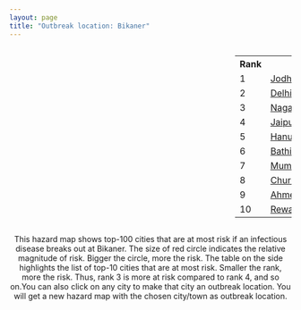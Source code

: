 ```yaml
---
layout: page
title: "Outbreak location: Bikaner"
---
```

<div style="width: 100%; overflow: auto;">
<div style="width: 75%; float: left;">
<div id="mapid">
<script src="https://buda-magenta.github.io/hazard_map/load_map.js"></script>

<script>
var marker_outbreak = L.marker([28.015929, 73.317137],{"autoPan": true}).addTo(map); marker_outbreak.bindTooltip("Bikaner").openTooltip();

var circle_1 = L.circle([26.296772, 73.035143], {"pane": "markerPane", "color": "red", "fill": true, "fillOpacity": 0.2, "fillRule": "evenodd", "lineCap": "round", "lineJoin": "round", "opacity": 1.0, "radius": 117462, "stroke": true, "weight": 3}).addTo(map);
circle_1.bindTooltip("Jodhpur<br>rank: 1<br>hazard index: 0.117463")
circle_1.bindPopup('<a href="https://buda-magenta.github.io/hazard_map/Jodhpur">Jodhpur</a>')

var circle_2 = L.circle([28.651718, 77.221939], {"pane": "markerPane", "color": "red", "fill": true, "fillOpacity": 0.2, "fillRule": "evenodd", "lineCap": "round", "lineJoin": "round", "opacity": 1.0, "radius": 37985, "stroke": true, "weight": 3}).addTo(map);
circle_2.bindTooltip("Delhi<br>rank: 2<br>hazard index: 0.037986")
circle_2.bindPopup('<a href="https://buda-magenta.github.io/hazard_map/Delhi">Delhi</a>')

var circle_3 = L.circle([27.060786, 74.176675], {"pane": "markerPane", "color": "red", "fill": true, "fillOpacity": 0.2, "fillRule": "evenodd", "lineCap": "round", "lineJoin": "round", "opacity": 1.0, "radius": 37261, "stroke": true, "weight": 3}).addTo(map);
circle_3.bindTooltip("Nagaur<br>rank: 3<br>hazard index: 0.037262")
circle_3.bindPopup('<a href="https://buda-magenta.github.io/hazard_map/Nagaur">Nagaur</a>')

var circle_4 = L.circle([26.915458, 75.818982], {"pane": "markerPane", "color": "red", "fill": true, "fillOpacity": 0.2, "fillRule": "evenodd", "lineCap": "round", "lineJoin": "round", "opacity": 1.0, "radius": 33697, "stroke": true, "weight": 3}).addTo(map);
circle_4.bindTooltip("Jaipur<br>rank: 4<br>hazard index: 0.033698")
circle_4.bindPopup('<a href="https://buda-magenta.github.io/hazard_map/Jaipur">Jaipur</a>')

var circle_5 = L.circle([29.367200, 74.298364], {"pane": "markerPane", "color": "red", "fill": true, "fillOpacity": 0.2, "fillRule": "evenodd", "lineCap": "round", "lineJoin": "round", "opacity": 1.0, "radius": 25521, "stroke": true, "weight": 3}).addTo(map);
circle_5.bindTooltip("Hanumangarh<br>rank: 5<br>hazard index: 0.025522")
circle_5.bindPopup('<a href="https://buda-magenta.github.io/hazard_map/Hanumangarh">Hanumangarh</a>')

var circle_6 = L.circle([30.179115, 75.047102], {"pane": "markerPane", "color": "red", "fill": true, "fillOpacity": 0.2, "fillRule": "evenodd", "lineCap": "round", "lineJoin": "round", "opacity": 1.0, "radius": 12796, "stroke": true, "weight": 3}).addTo(map);
circle_6.bindTooltip("Bathinda<br>rank: 6<br>hazard index: 0.012797")
circle_6.bindPopup('<a href="https://buda-magenta.github.io/hazard_map/Bathinda">Bathinda</a>')

var circle_7 = L.circle([19.075990, 72.877393], {"pane": "markerPane", "color": "red", "fill": true, "fillOpacity": 0.2, "fillRule": "evenodd", "lineCap": "round", "lineJoin": "round", "opacity": 1.0, "radius": 11417, "stroke": true, "weight": 3}).addTo(map);
circle_7.bindTooltip("Mumbai<br>rank: 7<br>hazard index: 0.011417")
circle_7.bindPopup('<a href="https://buda-magenta.github.io/hazard_map/Mumbai">Mumbai</a>')

var circle_8 = L.circle([28.206144, 74.691907], {"pane": "markerPane", "color": "red", "fill": true, "fillOpacity": 0.2, "fillRule": "evenodd", "lineCap": "round", "lineJoin": "round", "opacity": 1.0, "radius": 9710, "stroke": true, "weight": 3}).addTo(map);
circle_8.bindTooltip("Churu<br>rank: 8<br>hazard index: 0.009711")
circle_8.bindPopup('<a href="https://buda-magenta.github.io/hazard_map/Churu">Churu</a>')

var circle_9 = L.circle([23.021624, 72.579707], {"pane": "markerPane", "color": "red", "fill": true, "fillOpacity": 0.2, "fillRule": "evenodd", "lineCap": "round", "lineJoin": "round", "opacity": 1.0, "radius": 8722, "stroke": true, "weight": 3}).addTo(map);
circle_9.bindTooltip("Ahmedabad<br>rank: 9<br>hazard index: 0.008722")
circle_9.bindPopup('<a href="https://buda-magenta.github.io/hazard_map/Ahmedabad">Ahmedabad</a>')

var circle_10 = L.circle([28.195647, 76.616518], {"pane": "markerPane", "color": "red", "fill": true, "fillOpacity": 0.2, "fillRule": "evenodd", "lineCap": "round", "lineJoin": "round", "opacity": 1.0, "radius": 7057, "stroke": true, "weight": 3}).addTo(map);
circle_10.bindTooltip("Rewari<br>rank: 10<br>hazard index: 0.007057")
circle_10.bindPopup('<a href="https://buda-magenta.github.io/hazard_map/Rewari">Rewari</a>')

var circle_11 = L.circle([21.170200, 72.831100], {"pane": "markerPane", "color": "red", "fill": true, "fillOpacity": 0.2, "fillRule": "evenodd", "lineCap": "round", "lineJoin": "round", "opacity": 1.0, "radius": 6114, "stroke": true, "weight": 3}).addTo(map);
circle_11.bindTooltip("Surat<br>rank: 11<br>hazard index: 0.006115")
circle_11.bindPopup('<a href="https://buda-magenta.github.io/hazard_map/Surat">Surat</a>')

var circle_12 = L.circle([27.662826, 75.027926], {"pane": "markerPane", "color": "red", "fill": true, "fillOpacity": 0.2, "fillRule": "evenodd", "lineCap": "round", "lineJoin": "round", "opacity": 1.0, "radius": 4863, "stroke": true, "weight": 3}).addTo(map);
circle_12.bindTooltip("Sikar<br>rank: 12<br>hazard index: 0.004864")
circle_12.bindPopup('<a href="https://buda-magenta.github.io/hazard_map/Sikar">Sikar</a>')

var circle_13 = L.circle([23.493079, 74.348402], {"pane": "markerPane", "color": "red", "fill": true, "fillOpacity": 0.2, "fillRule": "evenodd", "lineCap": "round", "lineJoin": "round", "opacity": 1.0, "radius": 4760, "stroke": true, "weight": 3}).addTo(map);
circle_13.bindTooltip("Banswara<br>rank: 13<br>hazard index: 0.004760")
circle_13.bindPopup('<a href="https://buda-magenta.github.io/hazard_map/Banswara">Banswara</a>')

var circle_14 = L.circle([29.168807, 75.746110], {"pane": "markerPane", "color": "red", "fill": true, "fillOpacity": 0.2, "fillRule": "evenodd", "lineCap": "round", "lineJoin": "round", "opacity": 1.0, "radius": 3668, "stroke": true, "weight": 3}).addTo(map);
circle_14.bindTooltip("Hisar<br>rank: 14<br>hazard index: 0.003668")
circle_14.bindPopup('<a href="https://buda-magenta.github.io/hazard_map/Hisar">Hisar</a>')

var circle_15 = L.circle([12.979120, 77.591300], {"pane": "markerPane", "color": "red", "fill": true, "fillOpacity": 0.2, "fillRule": "evenodd", "lineCap": "round", "lineJoin": "round", "opacity": 1.0, "radius": 2459, "stroke": true, "weight": 3}).addTo(map);
circle_15.bindTooltip("Bangalore<br>rank: 15<br>hazard index: 0.002459")
circle_15.bindPopup('<a href="https://buda-magenta.github.io/hazard_map/Bangalore">Bangalore</a>')

var circle_16 = L.circle([30.145054, 74.195660], {"pane": "markerPane", "color": "red", "fill": true, "fillOpacity": 0.2, "fillRule": "evenodd", "lineCap": "round", "lineJoin": "round", "opacity": 1.0, "radius": 2394, "stroke": true, "weight": 3}).addTo(map);
circle_16.bindTooltip("Abohar<br>rank: 16<br>hazard index: 0.002394")
circle_16.bindPopup('<a href="https://buda-magenta.github.io/hazard_map/Abohar">Abohar</a>')

var circle_17 = L.circle([22.541418, 88.357691], {"pane": "markerPane", "color": "red", "fill": true, "fillOpacity": 0.2, "fillRule": "evenodd", "lineCap": "round", "lineJoin": "round", "opacity": 1.0, "radius": 2390, "stroke": true, "weight": 3}).addTo(map);
circle_17.bindTooltip("Kolkata<br>rank: 17<br>hazard index: 0.002391")
circle_17.bindPopup('<a href="https://buda-magenta.github.io/hazard_map/Kolkata">Kolkata</a>')

var circle_18 = L.circle([22.297314, 73.194257], {"pane": "markerPane", "color": "red", "fill": true, "fillOpacity": 0.2, "fillRule": "evenodd", "lineCap": "round", "lineJoin": "round", "opacity": 1.0, "radius": 2284, "stroke": true, "weight": 3}).addTo(map);
circle_18.bindTooltip("Vadodara<br>rank: 18<br>hazard index: 0.002284")
circle_18.bindPopup('<a href="https://buda-magenta.github.io/hazard_map/Vadodara">Vadodara</a>')

var circle_19 = L.circle([31.292011, 75.568058], {"pane": "markerPane", "color": "red", "fill": true, "fillOpacity": 0.2, "fillRule": "evenodd", "lineCap": "round", "lineJoin": "round", "opacity": 1.0, "radius": 2266, "stroke": true, "weight": 3}).addTo(map);
circle_19.bindTooltip("Jalandhar<br>rank: 19<br>hazard index: 0.002267")
circle_19.bindPopup('<a href="https://buda-magenta.github.io/hazard_map/Jalandhar">Jalandhar</a>')

var circle_20 = L.circle([27.701115, 74.464936], {"pane": "markerPane", "color": "red", "fill": true, "fillOpacity": 0.2, "fillRule": "evenodd", "lineCap": "round", "lineJoin": "round", "opacity": 1.0, "radius": 2198, "stroke": true, "weight": 3}).addTo(map);
circle_20.bindTooltip("Sujangarh<br>rank: 20<br>hazard index: 0.002198")
circle_20.bindPopup('<a href="https://buda-magenta.github.io/hazard_map/Sujangarh">Sujangarh</a>')

var circle_21 = L.circle([30.733442, 76.779714], {"pane": "markerPane", "color": "red", "fill": true, "fillOpacity": 0.2, "fillRule": "evenodd", "lineCap": "round", "lineJoin": "round", "opacity": 1.0, "radius": 1986, "stroke": true, "weight": 3}).addTo(map);
circle_21.bindTooltip("Chandigarh<br>rank: 21<br>hazard index: 0.001987")
circle_21.bindPopup('<a href="https://buda-magenta.github.io/hazard_map/Chandigarh">Chandigarh</a>')

var circle_22 = L.circle([29.988077, 77.508130], {"pane": "markerPane", "color": "red", "fill": true, "fillOpacity": 0.2, "fillRule": "evenodd", "lineCap": "round", "lineJoin": "round", "opacity": 1.0, "radius": 1909, "stroke": true, "weight": 3}).addTo(map);
circle_22.bindTooltip("Saharanpur<br>rank: 22<br>hazard index: 0.001910")
circle_22.bindPopup('<a href="https://buda-magenta.github.io/hazard_map/Saharanpur">Saharanpur</a>')

var circle_23 = L.circle([25.196826, 76.000893], {"pane": "markerPane", "color": "red", "fill": true, "fillOpacity": 0.2, "fillRule": "evenodd", "lineCap": "round", "lineJoin": "round", "opacity": 1.0, "radius": 1632, "stroke": true, "weight": 3}).addTo(map);
circle_23.bindTooltip("Kota<br>rank: 23<br>hazard index: 0.001632")
circle_23.bindPopup('<a href="https://buda-magenta.github.io/hazard_map/Kota">Kota</a>')

var circle_24 = L.circle([28.428262, 77.002700], {"pane": "markerPane", "color": "red", "fill": true, "fillOpacity": 0.2, "fillRule": "evenodd", "lineCap": "round", "lineJoin": "round", "opacity": 1.0, "radius": 1579, "stroke": true, "weight": 3}).addTo(map);
circle_24.bindTooltip("Gurgaon<br>rank: 24<br>hazard index: 0.001579")
circle_24.bindPopup('<a href="https://buda-magenta.github.io/hazard_map/Gurgaon">Gurgaon</a>')

var circle_25 = L.circle([26.469100, 74.639000], {"pane": "markerPane", "color": "red", "fill": true, "fillOpacity": 0.2, "fillRule": "evenodd", "lineCap": "round", "lineJoin": "round", "opacity": 1.0, "radius": 1549, "stroke": true, "weight": 3}).addTo(map);
circle_25.bindTooltip("Ajmer<br>rank: 25<br>hazard index: 0.001549")
circle_25.bindPopup('<a href="https://buda-magenta.github.io/hazard_map/Ajmer">Ajmer</a>')

var circle_26 = L.circle([28.901090, 76.580194], {"pane": "markerPane", "color": "red", "fill": true, "fillOpacity": 0.2, "fillRule": "evenodd", "lineCap": "round", "lineJoin": "round", "opacity": 1.0, "radius": 1338, "stroke": true, "weight": 3}).addTo(map);
circle_26.bindTooltip("Rohtak<br>rank: 26<br>hazard index: 0.001339")
circle_26.bindPopup('<a href="https://buda-magenta.github.io/hazard_map/Rohtak">Rohtak</a>')

var circle_27 = L.circle([32.718561, 74.858092], {"pane": "markerPane", "color": "red", "fill": true, "fillOpacity": 0.2, "fillRule": "evenodd", "lineCap": "round", "lineJoin": "round", "opacity": 1.0, "radius": 1324, "stroke": true, "weight": 3}).addTo(map);
circle_27.bindTooltip("Jammu<br>rank: 27<br>hazard index: 0.001324")
circle_27.bindPopup('<a href="https://buda-magenta.github.io/hazard_map/Jammu">Jammu</a>')

var circle_28 = L.circle([26.460914, 80.321759], {"pane": "markerPane", "color": "red", "fill": true, "fillOpacity": 0.2, "fillRule": "evenodd", "lineCap": "round", "lineJoin": "round", "opacity": 1.0, "radius": 1304, "stroke": true, "weight": 3}).addTo(map);
circle_28.bindTooltip("Kanpur<br>rank: 28<br>hazard index: 0.001305")
circle_28.bindPopup('<a href="https://buda-magenta.github.io/hazard_map/Kanpur">Kanpur</a>')

var circle_29 = L.circle([21.149813, 79.082056], {"pane": "markerPane", "color": "red", "fill": true, "fillOpacity": 0.2, "fillRule": "evenodd", "lineCap": "round", "lineJoin": "round", "opacity": 1.0, "radius": 1255, "stroke": true, "weight": 3}).addTo(map);
circle_29.bindTooltip("Nagpur<br>rank: 29<br>hazard index: 0.001256")
circle_29.bindPopup('<a href="https://buda-magenta.github.io/hazard_map/Nagpur">Nagpur</a>')

var circle_30 = L.circle([22.720362, 75.868200], {"pane": "markerPane", "color": "red", "fill": true, "fillOpacity": 0.2, "fillRule": "evenodd", "lineCap": "round", "lineJoin": "round", "opacity": 1.0, "radius": 1248, "stroke": true, "weight": 3}).addTo(map);
circle_30.bindTooltip("Indore<br>rank: 30<br>hazard index: 0.001249")
circle_30.bindPopup('<a href="https://buda-magenta.github.io/hazard_map/Indore">Indore</a>')

var circle_31 = L.circle([25.604091, 73.415609], {"pane": "markerPane", "color": "red", "fill": true, "fillOpacity": 0.2, "fillRule": "evenodd", "lineCap": "round", "lineJoin": "round", "opacity": 1.0, "radius": 1239, "stroke": true, "weight": 3}).addTo(map);
circle_31.bindTooltip("Pali<br>rank: 31<br>hazard index: 0.001239")
circle_31.bindPopup('<a href="https://buda-magenta.github.io/hazard_map/Pali">Pali</a>')

var circle_32 = L.circle([24.170979, 72.436638], {"pane": "markerPane", "color": "red", "fill": true, "fillOpacity": 0.2, "fillRule": "evenodd", "lineCap": "round", "lineJoin": "round", "opacity": 1.0, "radius": 954, "stroke": true, "weight": 3}).addTo(map);
circle_32.bindTooltip("Palanpur<br>rank: 32<br>hazard index: 0.000954")
circle_32.bindPopup('<a href="https://buda-magenta.github.io/hazard_map/Palanpur">Palanpur</a>')

var circle_33 = L.circle([23.258486, 77.401989], {"pane": "markerPane", "color": "red", "fill": true, "fillOpacity": 0.2, "fillRule": "evenodd", "lineCap": "round", "lineJoin": "round", "opacity": 1.0, "radius": 937, "stroke": true, "weight": 3}).addTo(map);
circle_33.bindTooltip("Bhopal<br>rank: 33<br>hazard index: 0.000937")
circle_33.bindPopup('<a href="https://buda-magenta.github.io/hazard_map/Bhopal">Bhopal</a>')

var circle_34 = L.circle([23.071874, 70.131715], {"pane": "markerPane", "color": "red", "fill": true, "fillOpacity": 0.2, "fillRule": "evenodd", "lineCap": "round", "lineJoin": "round", "opacity": 1.0, "radius": 912, "stroke": true, "weight": 3}).addTo(map);
circle_34.bindTooltip("Gandhidham<br>rank: 34<br>hazard index: 0.000912")
circle_34.bindPopup('<a href="https://buda-magenta.github.io/hazard_map/Gandhidham">Gandhidham</a>')

var circle_35 = L.circle([18.521428, 73.854454], {"pane": "markerPane", "color": "red", "fill": true, "fillOpacity": 0.2, "fillRule": "evenodd", "lineCap": "round", "lineJoin": "round", "opacity": 1.0, "radius": 909, "stroke": true, "weight": 3}).addTo(map);
circle_35.bindTooltip("Pune<br>rank: 35<br>hazard index: 0.000909")
circle_35.bindPopup('<a href="https://buda-magenta.github.io/hazard_map/Pune">Pune</a>')

var circle_36 = L.circle([31.634308, 74.873679], {"pane": "markerPane", "color": "red", "fill": true, "fillOpacity": 0.2, "fillRule": "evenodd", "lineCap": "round", "lineJoin": "round", "opacity": 1.0, "radius": 894, "stroke": true, "weight": 3}).addTo(map);
circle_36.bindTooltip("Amritsar<br>rank: 36<br>hazard index: 0.000895")
circle_36.bindPopup('<a href="https://buda-magenta.github.io/hazard_map/Amritsar">Amritsar</a>')

var circle_37 = L.circle([30.209087, 76.339872], {"pane": "markerPane", "color": "red", "fill": true, "fillOpacity": 0.2, "fillRule": "evenodd", "lineCap": "round", "lineJoin": "round", "opacity": 1.0, "radius": 837, "stroke": true, "weight": 3}).addTo(map);
circle_37.bindTooltip("Patiala<br>rank: 37<br>hazard index: 0.000838")
circle_37.bindPopup('<a href="https://buda-magenta.github.io/hazard_map/Patiala">Patiala</a>')

var circle_38 = L.circle([29.391275, 76.977168], {"pane": "markerPane", "color": "red", "fill": true, "fillOpacity": 0.2, "fillRule": "evenodd", "lineCap": "round", "lineJoin": "round", "opacity": 1.0, "radius": 798, "stroke": true, "weight": 3}).addTo(map);
circle_38.bindTooltip("Panipat<br>rank: 38<br>hazard index: 0.000799")
circle_38.bindPopup('<a href="https://buda-magenta.github.io/hazard_map/Panipat">Panipat</a>')

var circle_39 = L.circle([24.268349, 72.204387], {"pane": "markerPane", "color": "red", "fill": true, "fillOpacity": 0.2, "fillRule": "evenodd", "lineCap": "round", "lineJoin": "round", "opacity": 1.0, "radius": 797, "stroke": true, "weight": 3}).addTo(map);
circle_39.bindTooltip("Deesa<br>rank: 39<br>hazard index: 0.000798")
circle_39.bindPopup('<a href="https://buda-magenta.github.io/hazard_map/Deesa">Deesa</a>')

var circle_40 = L.circle([30.283140, 74.522997], {"pane": "markerPane", "color": "red", "fill": true, "fillOpacity": 0.2, "fillRule": "evenodd", "lineCap": "round", "lineJoin": "round", "opacity": 1.0, "radius": 782, "stroke": true, "weight": 3}).addTo(map);
circle_40.bindTooltip("Muktsar<br>rank: 40<br>hazard index: 0.000782")
circle_40.bindPopup('<a href="https://buda-magenta.github.io/hazard_map/Muktsar">Muktsar</a>')

var circle_41 = L.circle([29.680327, 76.989625], {"pane": "markerPane", "color": "red", "fill": true, "fillOpacity": 0.2, "fillRule": "evenodd", "lineCap": "round", "lineJoin": "round", "opacity": 1.0, "radius": 779, "stroke": true, "weight": 3}).addTo(map);
circle_41.bindTooltip("Karnal<br>rank: 41<br>hazard index: 0.000779")
circle_41.bindPopup('<a href="https://buda-magenta.github.io/hazard_map/Karnal">Karnal</a>')

var circle_42 = L.circle([25.488773, 74.699613], {"pane": "markerPane", "color": "red", "fill": true, "fillOpacity": 0.2, "fillRule": "evenodd", "lineCap": "round", "lineJoin": "round", "opacity": 1.0, "radius": 675, "stroke": true, "weight": 3}).addTo(map);
circle_42.bindTooltip("Bhilwara<br>rank: 42<br>hazard index: 0.000675")
circle_42.bindPopup('<a href="https://buda-magenta.github.io/hazard_map/Bhilwara">Bhilwara</a>')

var circle_43 = L.circle([30.885100, 74.660141], {"pane": "markerPane", "color": "red", "fill": true, "fillOpacity": 0.2, "fillRule": "evenodd", "lineCap": "round", "lineJoin": "round", "opacity": 1.0, "radius": 648, "stroke": true, "weight": 3}).addTo(map);
circle_43.bindTooltip("Firozpur<br>rank: 43<br>hazard index: 0.000649")
circle_43.bindPopup('<a href="https://buda-magenta.github.io/hazard_map/Firozpur">Firozpur</a>')

var circle_44 = L.circle([19.194329, 72.970178], {"pane": "markerPane", "color": "red", "fill": true, "fillOpacity": 0.2, "fillRule": "evenodd", "lineCap": "round", "lineJoin": "round", "opacity": 1.0, "radius": 638, "stroke": true, "weight": 3}).addTo(map);
circle_44.bindTooltip("Thane<br>rank: 44<br>hazard index: 0.000638")
circle_44.bindPopup('<a href="https://buda-magenta.github.io/hazard_map/Thane">Thane</a>')

var circle_45 = L.circle([23.795281, 86.430964], {"pane": "markerPane", "color": "red", "fill": true, "fillOpacity": 0.2, "fillRule": "evenodd", "lineCap": "round", "lineJoin": "round", "opacity": 1.0, "radius": 619, "stroke": true, "weight": 3}).addTo(map);
circle_45.bindTooltip("Dhanbad<br>rank: 45<br>hazard index: 0.000619")
circle_45.bindPopup('<a href="https://buda-magenta.github.io/hazard_map/Dhanbad">Dhanbad</a>')

var circle_46 = L.circle([29.938447, 78.145298], {"pane": "markerPane", "color": "red", "fill": true, "fillOpacity": 0.2, "fillRule": "evenodd", "lineCap": "round", "lineJoin": "round", "opacity": 1.0, "radius": 611, "stroke": true, "weight": 3}).addTo(map);
circle_46.bindTooltip("Haridwar<br>rank: 46<br>hazard index: 0.000612")
circle_46.bindPopup('<a href="https://buda-magenta.github.io/hazard_map/Haridwar">Haridwar</a>')

var circle_47 = L.circle([28.793170, 76.139128], {"pane": "markerPane", "color": "red", "fill": true, "fillOpacity": 0.2, "fillRule": "evenodd", "lineCap": "round", "lineJoin": "round", "opacity": 1.0, "radius": 536, "stroke": true, "weight": 3}).addTo(map);
circle_47.bindTooltip("Bhiwani<br>rank: 47<br>hazard index: 0.000537")
circle_47.bindPopup('<a href="https://buda-magenta.github.io/hazard_map/Bhiwani">Bhiwani</a>')

var circle_48 = L.circle([27.639077, 76.614452], {"pane": "markerPane", "color": "red", "fill": true, "fillOpacity": 0.2, "fillRule": "evenodd", "lineCap": "round", "lineJoin": "round", "opacity": 1.0, "radius": 504, "stroke": true, "weight": 3}).addTo(map);
circle_48.bindTooltip("Alwar<br>rank: 48<br>hazard index: 0.000504")
circle_48.bindPopup('<a href="https://buda-magenta.github.io/hazard_map/Alwar">Alwar</a>')

var circle_49 = L.circle([30.384367, 76.770421], {"pane": "markerPane", "color": "red", "fill": true, "fillOpacity": 0.2, "fillRule": "evenodd", "lineCap": "round", "lineJoin": "round", "opacity": 1.0, "radius": 498, "stroke": true, "weight": 3}).addTo(map);
circle_49.bindTooltip("Ambala<br>rank: 49<br>hazard index: 0.000499")
circle_49.bindPopup('<a href="https://buda-magenta.github.io/hazard_map/Ambala">Ambala</a>')

var circle_50 = L.circle([26.838100, 80.934600], {"pane": "markerPane", "color": "red", "fill": true, "fillOpacity": 0.2, "fillRule": "evenodd", "lineCap": "round", "lineJoin": "round", "opacity": 1.0, "radius": 497, "stroke": true, "weight": 3}).addTo(map);
circle_50.bindTooltip("Lucknow<br>rank: 50<br>hazard index: 0.000497")
circle_50.bindPopup('<a href="https://buda-magenta.github.io/hazard_map/Lucknow">Lucknow</a>')

var circle_51 = L.circle([28.402979, 77.310384], {"pane": "markerPane", "color": "red", "fill": true, "fillOpacity": 0.2, "fillRule": "evenodd", "lineCap": "round", "lineJoin": "round", "opacity": 1.0, "radius": 492, "stroke": true, "weight": 3}).addTo(map);
circle_51.bindTooltip("Faridabad<br>rank: 51<br>hazard index: 0.000493")
circle_51.bindPopup('<a href="https://buda-magenta.github.io/hazard_map/Faridabad">Faridabad</a>')

var circle_52 = L.circle([19.439885, 72.880383], {"pane": "markerPane", "color": "red", "fill": true, "fillOpacity": 0.2, "fillRule": "evenodd", "lineCap": "round", "lineJoin": "round", "opacity": 1.0, "radius": 458, "stroke": true, "weight": 3}).addTo(map);
circle_52.bindTooltip("Vasai<br>rank: 52<br>hazard index: 0.000459")
circle_52.bindPopup('<a href="https://buda-magenta.github.io/hazard_map/Vasai">Vasai</a>')

var circle_53 = L.circle([21.237947, 81.633683], {"pane": "markerPane", "color": "red", "fill": true, "fillOpacity": 0.2, "fillRule": "evenodd", "lineCap": "round", "lineJoin": "round", "opacity": 1.0, "radius": 441, "stroke": true, "weight": 3}).addTo(map);
circle_53.bindTooltip("Raipur<br>rank: 53<br>hazard index: 0.000441")
circle_53.bindPopup('<a href="https://buda-magenta.github.io/hazard_map/Raipur">Raipur</a>')

var circle_54 = L.circle([30.370469, 75.504017], {"pane": "markerPane", "color": "red", "fill": true, "fillOpacity": 0.2, "fillRule": "evenodd", "lineCap": "round", "lineJoin": "round", "opacity": 1.0, "radius": 428, "stroke": true, "weight": 3}).addTo(map);
circle_54.bindTooltip("Barnala<br>rank: 54<br>hazard index: 0.000429")
circle_54.bindPopup('<a href="https://buda-magenta.github.io/hazard_map/Barnala">Barnala</a>')

var circle_55 = L.circle([25.531031, 78.652689], {"pane": "markerPane", "color": "red", "fill": true, "fillOpacity": 0.2, "fillRule": "evenodd", "lineCap": "round", "lineJoin": "round", "opacity": 1.0, "radius": 405, "stroke": true, "weight": 3}).addTo(map);
circle_55.bindTooltip("Jhansi<br>rank: 55<br>hazard index: 0.000406")
circle_55.bindPopup('<a href="https://buda-magenta.github.io/hazard_map/Jhansi">Jhansi</a>')

var circle_56 = L.circle([22.383333, 82.133333], {"pane": "markerPane", "color": "red", "fill": true, "fillOpacity": 0.2, "fillRule": "evenodd", "lineCap": "round", "lineJoin": "round", "opacity": 1.0, "radius": 402, "stroke": true, "weight": 3}).addTo(map);
circle_56.bindTooltip("Bilaspur<br>rank: 56<br>hazard index: 0.000402")
circle_56.bindPopup('<a href="https://buda-magenta.github.io/hazard_map/Bilaspur">Bilaspur</a>')

var circle_57 = L.circle([13.083694, 80.270186], {"pane": "markerPane", "color": "red", "fill": true, "fillOpacity": 0.2, "fillRule": "evenodd", "lineCap": "round", "lineJoin": "round", "opacity": 1.0, "radius": 399, "stroke": true, "weight": 3}).addTo(map);
circle_57.bindTooltip("Chennai<br>rank: 57<br>hazard index: 0.000400")
circle_57.bindPopup('<a href="https://buda-magenta.github.io/hazard_map/Chennai">Chennai</a>')

var circle_58 = L.circle([32.301710, 75.658642], {"pane": "markerPane", "color": "red", "fill": true, "fillOpacity": 0.2, "fillRule": "evenodd", "lineCap": "round", "lineJoin": "round", "opacity": 1.0, "radius": 390, "stroke": true, "weight": 3}).addTo(map);
circle_58.bindTooltip("Pathankot<br>rank: 58<br>hazard index: 0.000390")
circle_58.bindPopup('<a href="https://buda-magenta.github.io/hazard_map/Pathankot">Pathankot</a>')

var circle_59 = L.circle([30.909016, 75.851601], {"pane": "markerPane", "color": "red", "fill": true, "fillOpacity": 0.2, "fillRule": "evenodd", "lineCap": "round", "lineJoin": "round", "opacity": 1.0, "radius": 382, "stroke": true, "weight": 3}).addTo(map);
circle_59.bindTooltip("Ludhiana<br>rank: 59<br>hazard index: 0.000383")
circle_59.bindPopup('<a href="https://buda-magenta.github.io/hazard_map/Ludhiana">Ludhiana</a>')

var circle_60 = L.circle([26.588559, 74.861097], {"pane": "markerPane", "color": "red", "fill": true, "fillOpacity": 0.2, "fillRule": "evenodd", "lineCap": "round", "lineJoin": "round", "opacity": 1.0, "radius": 364, "stroke": true, "weight": 3}).addTo(map);
circle_60.bindTooltip("Kishangarh<br>rank: 60<br>hazard index: 0.000365")
circle_60.bindPopup('<a href="https://buda-magenta.github.io/hazard_map/Kishangarh">Kishangarh</a>')

var circle_61 = L.circle([28.863842, 78.805778], {"pane": "markerPane", "color": "red", "fill": true, "fillOpacity": 0.2, "fillRule": "evenodd", "lineCap": "round", "lineJoin": "round", "opacity": 1.0, "radius": 342, "stroke": true, "weight": 3}).addTo(map);
circle_61.bindTooltip("Moradabad<br>rank: 61<br>hazard index: 0.000343")
circle_61.bindPopup('<a href="https://buda-magenta.github.io/hazard_map/Moradabad">Moradabad</a>')

var circle_62 = L.circle([22.305199, 70.802833], {"pane": "markerPane", "color": "red", "fill": true, "fillOpacity": 0.2, "fillRule": "evenodd", "lineCap": "round", "lineJoin": "round", "opacity": 1.0, "radius": 334, "stroke": true, "weight": 3}).addTo(map);
circle_62.bindTooltip("Rajkot<br>rank: 62<br>hazard index: 0.000335")
circle_62.bindPopup('<a href="https://buda-magenta.github.io/hazard_map/Rajkot">Rajkot</a>')

var circle_63 = L.circle([29.000653, 77.768229], {"pane": "markerPane", "color": "red", "fill": true, "fillOpacity": 0.2, "fillRule": "evenodd", "lineCap": "round", "lineJoin": "round", "opacity": 1.0, "radius": 330, "stroke": true, "weight": 3}).addTo(map);
circle_63.bindTooltip("Meerut<br>rank: 63<br>hazard index: 0.000331")
circle_63.bindPopup('<a href="https://buda-magenta.github.io/hazard_map/Meerut">Meerut</a>')

var circle_64 = L.circle([29.869350, 77.890212], {"pane": "markerPane", "color": "red", "fill": true, "fillOpacity": 0.2, "fillRule": "evenodd", "lineCap": "round", "lineJoin": "round", "opacity": 1.0, "radius": 320, "stroke": true, "weight": 3}).addTo(map);
circle_64.bindTooltip("Roorkee<br>rank: 64<br>hazard index: 0.000321")
circle_64.bindPopup('<a href="https://buda-magenta.github.io/hazard_map/Roorkee">Roorkee</a>')

var circle_65 = L.circle([28.079690, 75.541768], {"pane": "markerPane", "color": "red", "fill": true, "fillOpacity": 0.2, "fillRule": "evenodd", "lineCap": "round", "lineJoin": "round", "opacity": 1.0, "radius": 311, "stroke": true, "weight": 3}).addTo(map);
circle_65.bindTooltip("Jhunjhunun<br>rank: 65<br>hazard index: 0.000312")
circle_65.bindPopup('<a href="https://buda-magenta.github.io/hazard_map/Jhunjhunun">Jhunjhunun</a>')

var circle_66 = L.circle([20.266777, 85.843559], {"pane": "markerPane", "color": "red", "fill": true, "fillOpacity": 0.2, "fillRule": "evenodd", "lineCap": "round", "lineJoin": "round", "opacity": 1.0, "radius": 292, "stroke": true, "weight": 3}).addTo(map);
circle_66.bindTooltip("Bhubaneswar<br>rank: 66<br>hazard index: 0.000292")
circle_66.bindPopup('<a href="https://buda-magenta.github.io/hazard_map/Bhubaneswar">Bhubaneswar</a>')

var circle_67 = L.circle([26.099214, 74.312704], {"pane": "markerPane", "color": "red", "fill": true, "fillOpacity": 0.2, "fillRule": "evenodd", "lineCap": "round", "lineJoin": "round", "opacity": 1.0, "radius": 287, "stroke": true, "weight": 3}).addTo(map);
circle_67.bindTooltip("Beawar<br>rank: 67<br>hazard index: 0.000287")
circle_67.bindPopup('<a href="https://buda-magenta.github.io/hazard_map/Beawar">Beawar</a>')

var circle_68 = L.circle([27.175255, 78.009816], {"pane": "markerPane", "color": "red", "fill": true, "fillOpacity": 0.2, "fillRule": "evenodd", "lineCap": "round", "lineJoin": "round", "opacity": 1.0, "radius": 286, "stroke": true, "weight": 3}).addTo(map);
circle_68.bindTooltip("Agra<br>rank: 68<br>hazard index: 0.000286")
circle_68.bindPopup('<a href="https://buda-magenta.github.io/hazard_map/Agra">Agra</a>')

var circle_69 = L.circle([17.849907, 75.276320], {"pane": "markerPane", "color": "red", "fill": true, "fillOpacity": 0.2, "fillRule": "evenodd", "lineCap": "round", "lineJoin": "round", "opacity": 1.0, "radius": 276, "stroke": true, "weight": 3}).addTo(map);
circle_69.bindTooltip("Solapur<br>rank: 69<br>hazard index: 0.000277")
circle_69.bindPopup('<a href="https://buda-magenta.github.io/hazard_map/Solapur">Solapur</a>')

var circle_70 = L.circle([23.174597, 75.785142], {"pane": "markerPane", "color": "red", "fill": true, "fillOpacity": 0.2, "fillRule": "evenodd", "lineCap": "round", "lineJoin": "round", "opacity": 1.0, "radius": 268, "stroke": true, "weight": 3}).addTo(map);
circle_70.bindTooltip("Ujjain<br>rank: 70<br>hazard index: 0.000269")
circle_70.bindPopup('<a href="https://buda-magenta.github.io/hazard_map/Ujjain">Ujjain</a>')

var circle_71 = L.circle([31.385241, 75.305523], {"pane": "markerPane", "color": "red", "fill": true, "fillOpacity": 0.2, "fillRule": "evenodd", "lineCap": "round", "lineJoin": "round", "opacity": 1.0, "radius": 267, "stroke": true, "weight": 3}).addTo(map);
circle_71.bindTooltip("Kapurthala<br>rank: 71<br>hazard index: 0.000267")
circle_71.bindPopup('<a href="https://buda-magenta.github.io/hazard_map/Kapurthala">Kapurthala</a>')

var circle_72 = L.circle([23.666667, 72.500000], {"pane": "markerPane", "color": "red", "fill": true, "fillOpacity": 0.2, "fillRule": "evenodd", "lineCap": "round", "lineJoin": "round", "opacity": 1.0, "radius": 264, "stroke": true, "weight": 3}).addTo(map);
circle_72.bindTooltip("Mahesana<br>rank: 72<br>hazard index: 0.000264")
circle_72.bindPopup('<a href="https://buda-magenta.github.io/hazard_map/Mahesana">Mahesana</a>')

var circle_73 = L.circle([22.689507, 72.871520], {"pane": "markerPane", "color": "red", "fill": true, "fillOpacity": 0.2, "fillRule": "evenodd", "lineCap": "round", "lineJoin": "round", "opacity": 1.0, "radius": 250, "stroke": true, "weight": 3}).addTo(map);
circle_73.bindTooltip("Nadiad<br>rank: 73<br>hazard index: 0.000251")
circle_73.bindPopup('<a href="https://buda-magenta.github.io/hazard_map/Nadiad">Nadiad</a>')

var circle_74 = L.circle([24.796436, 85.007956], {"pane": "markerPane", "color": "red", "fill": true, "fillOpacity": 0.2, "fillRule": "evenodd", "lineCap": "round", "lineJoin": "round", "opacity": 1.0, "radius": 246, "stroke": true, "weight": 3}).addTo(map);
circle_74.bindTooltip("Gaya<br>rank: 74<br>hazard index: 0.000247")
circle_74.bindPopup('<a href="https://buda-magenta.github.io/hazard_map/Gaya">Gaya</a>')

var circle_75 = L.circle([25.609324, 85.123525], {"pane": "markerPane", "color": "red", "fill": true, "fillOpacity": 0.2, "fillRule": "evenodd", "lineCap": "round", "lineJoin": "round", "opacity": 1.0, "radius": 246, "stroke": true, "weight": 3}).addTo(map);
circle_75.bindTooltip("Patna<br>rank: 75<br>hazard index: 0.000247")
circle_75.bindPopup('<a href="https://buda-magenta.github.io/hazard_map/Patna">Patna</a>')

var circle_76 = L.circle([22.558499, 72.962563], {"pane": "markerPane", "color": "red", "fill": true, "fillOpacity": 0.2, "fillRule": "evenodd", "lineCap": "round", "lineJoin": "round", "opacity": 1.0, "radius": 243, "stroke": true, "weight": 3}).addTo(map);
circle_76.bindTooltip("Anand<br>rank: 76<br>hazard index: 0.000243")
circle_76.bindPopup('<a href="https://buda-magenta.github.io/hazard_map/Anand">Anand</a>')

var circle_77 = L.circle([17.388786, 78.461065], {"pane": "markerPane", "color": "red", "fill": true, "fillOpacity": 0.2, "fillRule": "evenodd", "lineCap": "round", "lineJoin": "round", "opacity": 1.0, "radius": 240, "stroke": true, "weight": 3}).addTo(map);
circle_77.bindTooltip("Hyderabad<br>rank: 77<br>hazard index: 0.000240")
circle_77.bindPopup('<a href="https://buda-magenta.github.io/hazard_map/Hyderabad">Hyderabad</a>')

var circle_78 = L.circle([31.608574, 75.846442], {"pane": "markerPane", "color": "red", "fill": true, "fillOpacity": 0.2, "fillRule": "evenodd", "lineCap": "round", "lineJoin": "round", "opacity": 1.0, "radius": 222, "stroke": true, "weight": 3}).addTo(map);
circle_78.bindTooltip("Hoshiarpur<br>rank: 78<br>hazard index: 0.000223")
circle_78.bindPopup('<a href="https://buda-magenta.github.io/hazard_map/Hoshiarpur">Hoshiarpur</a>')

var circle_79 = L.circle([27.876990, 78.137290], {"pane": "markerPane", "color": "red", "fill": true, "fillOpacity": 0.2, "fillRule": "evenodd", "lineCap": "round", "lineJoin": "round", "opacity": 1.0, "radius": 219, "stroke": true, "weight": 3}).addTo(map);
circle_79.bindTooltip("Aligarh<br>rank: 79<br>hazard index: 0.000220")
circle_79.bindPopup('<a href="https://buda-magenta.github.io/hazard_map/Aligarh">Aligarh</a>')

var circle_80 = L.circle([26.122147, 75.663754], {"pane": "markerPane", "color": "red", "fill": true, "fillOpacity": 0.2, "fillRule": "evenodd", "lineCap": "round", "lineJoin": "round", "opacity": 1.0, "radius": 219, "stroke": true, "weight": 3}).addTo(map);
circle_80.bindTooltip("Tonk<br>rank: 80<br>hazard index: 0.000219")
circle_80.bindPopup('<a href="https://buda-magenta.github.io/hazard_map/Tonk">Tonk</a>')

var circle_81 = L.circle([29.003314, 77.016732], {"pane": "markerPane", "color": "red", "fill": true, "fillOpacity": 0.2, "fillRule": "evenodd", "lineCap": "round", "lineJoin": "round", "opacity": 1.0, "radius": 218, "stroke": true, "weight": 3}).addTo(map);
circle_81.bindTooltip("Sonipat<br>rank: 81<br>hazard index: 0.000218")
circle_81.bindPopup('<a href="https://buda-magenta.github.io/hazard_map/Sonipat">Sonipat</a>')

var circle_82 = L.circle([28.733400, 77.298600], {"pane": "markerPane", "color": "red", "fill": true, "fillOpacity": 0.2, "fillRule": "evenodd", "lineCap": "round", "lineJoin": "round", "opacity": 1.0, "radius": 216, "stroke": true, "weight": 3}).addTo(map);
circle_82.bindTooltip("Loni<br>rank: 82<br>hazard index: 0.000217")
circle_82.bindPopup('<a href="https://buda-magenta.github.io/hazard_map/Loni">Loni</a>')

var circle_83 = L.circle([23.809612, 78.759114], {"pane": "markerPane", "color": "red", "fill": true, "fillOpacity": 0.2, "fillRule": "evenodd", "lineCap": "round", "lineJoin": "round", "opacity": 1.0, "radius": 213, "stroke": true, "weight": 3}).addTo(map);
circle_83.bindTooltip("Sagar<br>rank: 83<br>hazard index: 0.000214")
circle_83.bindPopup('<a href="https://buda-magenta.github.io/hazard_map/Sagar">Sagar</a>')

var circle_84 = L.circle([26.229141, 76.304533], {"pane": "markerPane", "color": "red", "fill": true, "fillOpacity": 0.2, "fillRule": "evenodd", "lineCap": "round", "lineJoin": "round", "opacity": 1.0, "radius": 197, "stroke": true, "weight": 3}).addTo(map);
circle_84.bindTooltip("Sawai Madhopur<br>rank: 84<br>hazard index: 0.000197")
circle_84.bindPopup('<a href="https://buda-magenta.github.io/hazard_map/Sawai_Madhopur">Sawai Madhopur</a>')

var circle_85 = L.circle([24.578721, 73.686257], {"pane": "markerPane", "color": "red", "fill": true, "fillOpacity": 0.2, "fillRule": "evenodd", "lineCap": "round", "lineJoin": "round", "opacity": 1.0, "radius": 190, "stroke": true, "weight": 3}).addTo(map);
circle_85.bindTooltip("Udaipur<br>rank: 85<br>hazard index: 0.000191")
circle_85.bindPopup('<a href="https://buda-magenta.github.io/hazard_map/Udaipur">Udaipur</a>')

var circle_86 = L.circle([27.633333, 77.583333], {"pane": "markerPane", "color": "red", "fill": true, "fillOpacity": 0.2, "fillRule": "evenodd", "lineCap": "round", "lineJoin": "round", "opacity": 1.0, "radius": 176, "stroke": true, "weight": 3}).addTo(map);
circle_86.bindTooltip("Mathura<br>rank: 86<br>hazard index: 0.000176")
circle_86.bindPopup('<a href="https://buda-magenta.github.io/hazard_map/Mathura">Mathura</a>')

var circle_87 = L.circle([25.438130, 81.833800], {"pane": "markerPane", "color": "red", "fill": true, "fillOpacity": 0.2, "fillRule": "evenodd", "lineCap": "round", "lineJoin": "round", "opacity": 1.0, "radius": 175, "stroke": true, "weight": 3}).addTo(map);
circle_87.bindTooltip("Allahabad<br>rank: 87<br>hazard index: 0.000175")
circle_87.bindPopup('<a href="https://buda-magenta.github.io/hazard_map/Allahabad">Allahabad</a>')

var circle_88 = L.circle([23.833962, 80.392456], {"pane": "markerPane", "color": "red", "fill": true, "fillOpacity": 0.2, "fillRule": "evenodd", "lineCap": "round", "lineJoin": "round", "opacity": 1.0, "radius": 173, "stroke": true, "weight": 3}).addTo(map);
circle_88.bindTooltip("Murwara<br>rank: 88<br>hazard index: 0.000173")
circle_88.bindPopup('<a href="https://buda-magenta.github.io/hazard_map/Murwara">Murwara</a>')

var circle_89 = L.circle([28.660965, 76.834676], {"pane": "markerPane", "color": "red", "fill": true, "fillOpacity": 0.2, "fillRule": "evenodd", "lineCap": "round", "lineJoin": "round", "opacity": 1.0, "radius": 172, "stroke": true, "weight": 3}).addTo(map);
circle_89.bindTooltip("Bahadurgarh<br>rank: 89<br>hazard index: 0.000172")
circle_89.bindPopup('<a href="https://buda-magenta.github.io/hazard_map/Bahadurgarh">Bahadurgarh</a>')

var circle_90 = L.circle([23.749721, 91.876635], {"pane": "markerPane", "color": "red", "fill": true, "fillOpacity": 0.2, "fillRule": "evenodd", "lineCap": "round", "lineJoin": "round", "opacity": 1.0, "radius": 170, "stroke": true, "weight": 3}).addTo(map);
circle_90.bindTooltip("Ganganagar<br>rank: 90<br>hazard index: 0.000170")
circle_90.bindPopup('<a href="https://buda-magenta.github.io/hazard_map/Ganganagar">Ganganagar</a>')

var circle_91 = L.circle([23.480592, 74.917790], {"pane": "markerPane", "color": "red", "fill": true, "fillOpacity": 0.2, "fillRule": "evenodd", "lineCap": "round", "lineJoin": "round", "opacity": 1.0, "radius": 168, "stroke": true, "weight": 3}).addTo(map);
circle_91.bindTooltip("Ratlam<br>rank: 91<br>hazard index: 0.000169")
circle_91.bindPopup('<a href="https://buda-magenta.github.io/hazard_map/Ratlam">Ratlam</a>')

var circle_92 = L.circle([29.583333, 75.083333], {"pane": "markerPane", "color": "red", "fill": true, "fillOpacity": 0.2, "fillRule": "evenodd", "lineCap": "round", "lineJoin": "round", "opacity": 1.0, "radius": 166, "stroke": true, "weight": 3}).addTo(map);
circle_92.bindTooltip("Sirsa<br>rank: 92<br>hazard index: 0.000167")
circle_92.bindPopup('<a href="https://buda-magenta.github.io/hazard_map/Sirsa">Sirsa</a>')

var circle_93 = L.circle([18.627929, 73.800983], {"pane": "markerPane", "color": "red", "fill": true, "fillOpacity": 0.2, "fillRule": "evenodd", "lineCap": "round", "lineJoin": "round", "opacity": 1.0, "radius": 160, "stroke": true, "weight": 3}).addTo(map);
circle_93.bindTooltip("Pimpri Chinchwad<br>rank: 93<br>hazard index: 0.000160")
circle_93.bindPopup('<a href="https://buda-magenta.github.io/hazard_map/Pimpri_Chinchwad">Pimpri Chinchwad</a>')

var circle_94 = L.circle([20.011247, 73.790236], {"pane": "markerPane", "color": "red", "fill": true, "fillOpacity": 0.2, "fillRule": "evenodd", "lineCap": "round", "lineJoin": "round", "opacity": 1.0, "radius": 157, "stroke": true, "weight": 3}).addTo(map);
circle_94.bindTooltip("Nashik<br>rank: 94<br>hazard index: 0.000157")
circle_94.bindPopup('<a href="https://buda-magenta.github.io/hazard_map/Nashik">Nashik</a>')

var circle_95 = L.circle([29.301826, 76.338471], {"pane": "markerPane", "color": "red", "fill": true, "fillOpacity": 0.2, "fillRule": "evenodd", "lineCap": "round", "lineJoin": "round", "opacity": 1.0, "radius": 147, "stroke": true, "weight": 3}).addTo(map);
circle_95.bindTooltip("Jind<br>rank: 95<br>hazard index: 0.000147")
circle_95.bindPopup('<a href="https://buda-magenta.github.io/hazard_map/Jind">Jind</a>')

var circle_96 = L.circle([28.753900, 77.399900], {"pane": "markerPane", "color": "red", "fill": true, "fillOpacity": 0.2, "fillRule": "evenodd", "lineCap": "round", "lineJoin": "round", "opacity": 1.0, "radius": 145, "stroke": true, "weight": 3}).addTo(map);
circle_96.bindTooltip("Khora<br>rank: 96<br>hazard index: 0.000146")
circle_96.bindPopup('<a href="https://buda-magenta.github.io/hazard_map/Khora">Khora</a>')

var circle_97 = L.circle([21.750000, 73.000000], {"pane": "markerPane", "color": "red", "fill": true, "fillOpacity": 0.2, "fillRule": "evenodd", "lineCap": "round", "lineJoin": "round", "opacity": 1.0, "radius": 145, "stroke": true, "weight": 3}).addTo(map);
circle_97.bindTooltip("Bharuch<br>rank: 97<br>hazard index: 0.000146")
circle_97.bindPopup('<a href="https://buda-magenta.github.io/hazard_map/Bharuch">Bharuch</a>')

var circle_98 = L.circle([24.500000, 77.500000], {"pane": "markerPane", "color": "red", "fill": true, "fillOpacity": 0.2, "fillRule": "evenodd", "lineCap": "round", "lineJoin": "round", "opacity": 1.0, "radius": 141, "stroke": true, "weight": 3}).addTo(map);
circle_98.bindTooltip("Guna<br>rank: 98<br>hazard index: 0.000141")
circle_98.bindPopup('<a href="https://buda-magenta.github.io/hazard_map/Guna">Guna</a>')

var circle_99 = L.circle([25.335649, 83.007629], {"pane": "markerPane", "color": "red", "fill": true, "fillOpacity": 0.2, "fillRule": "evenodd", "lineCap": "round", "lineJoin": "round", "opacity": 1.0, "radius": 131, "stroke": true, "weight": 3}).addTo(map);
circle_99.bindTooltip("Varanasi<br>rank: 99<br>hazard index: 0.000132")
circle_99.bindPopup('<a href="https://buda-magenta.github.io/hazard_map/Varanasi">Varanasi</a>')

var circle_100 = L.circle([15.398403, 73.812918], {"pane": "markerPane", "color": "red", "fill": true, "fillOpacity": 0.2, "fillRule": "evenodd", "lineCap": "round", "lineJoin": "round", "opacity": 1.0, "radius": 131, "stroke": true, "weight": 3}).addTo(map);
circle_100.bindTooltip("Vasco Da Gama<br>rank: 100<br>hazard index: 0.000131")
circle_100.bindPopup('<a href="https://buda-magenta.github.io/hazard_map/Vasco_Da_Gama">Vasco Da Gama</a>')
</script>
</div>
</div>


<div style="width: 20%; float: right;">
<table>
<tr>
<th>Rank</th>
<th>City</th>
</tr>

<tr>
<td>1</td>
<td><a href="https://buda-magenta.github.io/hazard_map/Jodhpur">Jodhpur</a></td>
</tr>

<tr>
<td>2</td>
<td><a href="https://buda-magenta.github.io/hazard_map/Delhi">Delhi</a></td>
</tr>

<tr>
<td>3</td>
<td><a href="https://buda-magenta.github.io/hazard_map/Nagaur">Nagaur</a></td>
</tr>

<tr>
<td>4</td>
<td><a href="https://buda-magenta.github.io/hazard_map/Jaipur">Jaipur</a></td>
</tr>

<tr>
<td>5</td>
<td><a href="https://buda-magenta.github.io/hazard_map/Hanumangarh">Hanumangarh</a></td>
</tr>

<tr>
<td>6</td>
<td><a href="https://buda-magenta.github.io/hazard_map/Bathinda">Bathinda</a></td>
</tr>

<tr>
<td>7</td>
<td><a href="https://buda-magenta.github.io/hazard_map/Mumbai">Mumbai</a></td>
</tr>

<tr>
<td>8</td>
<td><a href="https://buda-magenta.github.io/hazard_map/Churu">Churu</a></td>
</tr>

<tr>
<td>9</td>
<td><a href="https://buda-magenta.github.io/hazard_map/Ahmedabad">Ahmedabad</a></td>
</tr>

<tr>
<td>10</td>
<td><a href="https://buda-magenta.github.io/hazard_map/Rewari">Rewari</a></td>
</tr>

</table>
</div>
</div>


<p align="center">This hazard map shows top-100 cities that are at most risk if an infectious disease breaks out at Bikaner. The size of red circle indicates the relative magnitude of risk. Bigger the circle, more the risk. The table on the side highlights the list of top-10 cities that are at most risk. Smaller the rank, more the risk. Thus, rank 3 is more at risk compared to rank 4, and so on.You can also click on any city to make that city an outbreak location. You will get a new hazard map with the chosen city/town as outbreak location.
</p>